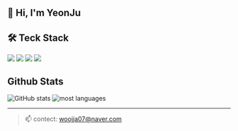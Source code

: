 ## 👋 Hi, I'm YeonJu

## 🛠️ Teck Stack
<img src="https://img.shields.io/badge/Java-6DB33F?style=flat-squar"/></a> <img src="https://img.shields.io/badge/Spring Boot-6DB33F?style=flat-square&logo=springboot&logoColor=FFFFFF"/></a> <img src="https://img.shields.io/badge/Spring Security-6DB33F?style=flat-square&logo=springsecurity&logoColor=FFFFFF"/></a> <img src="https://img.shields.io/badge/MySQL-4479A1?style=flat-square&logo=mysql&logoColor=FFFFFF"/></a>

## Github Stats
 ![GitHub stats](https://github-readme-stats.vercel.app/api?username=WooYeonJu&show_icons=true&theme=radical) ![most languages](https://github-readme-stats.vercel.app/api/top-langs/?username=WooYeonJu&layout=compact)

---
> 📫 contect: woojja07@naver.com

<!--
**WooYeonJu/WooYeonJu** is a ✨ _special_ ✨ repository because its `README.md` (this file) appears on your GitHub profile.

Here are some ideas to get you started:

- 🔭 I’m currently working on ...
- 🌱 I’m currently learning ...
- 👯 I’m looking to collaborate on ...
- 🤔 I’m looking for help with ...
- 💬 Ask me about ...
- 📫 How to reach me: ...
- 😄 Pronouns: ...
- ⚡ Fun fact: ...
-->
